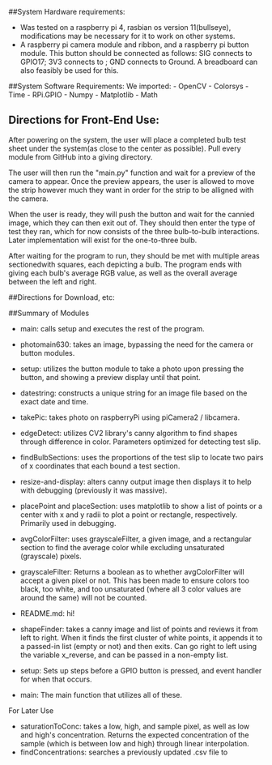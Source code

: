 ##System Hardware requirements:
- Was tested on a raspberry pi 4, rasbian os version 11(bullseye), modifications may be necessary for it to work on other systems.
- A raspberry pi camera module and ribbon, and a raspberry pi button module. This button should be connected as follows: SIG connects to GPIO17; 3V3 connects to ; GND connects to Ground. A breadboard can also feasibly be used for this.



##System Software Requirements:
We imported:
	- OpenCV
	- Colorsys
	- Time
	- RPi.GPIO
	- Numpy
	- Matplotlib
	- Math

## Directions for Front-End Use:
After powering on the system, the user will place a completed bulb test sheet under the system(as close to the center as possible). Pull every module from GitHub into a giving directory. 

The user will then run the "main.py" function and wait for a preview of the camera to appear. Once the preview appears, the user is allowed to move the strip however much they want in order for the strip to be alligned with the camera. 

When the user is ready, they will push the button and wait for the cannied image, which they can then exit out of. They should then enter the type of test they ran, which for now consists of the three bulb-to-bulb interactions. Later implementation will exist for the one-to-three bulb. 

After waiting for the program to run, they should be met with multiple areas sectionedwith squares, each depicting a bulb. The program ends with giving each bulb's average RGB value, as well as the overall average between the left and right.


##Directions for Download, etc:


##Summary of Modules

- main: calls setup and executes the rest of the program.
- photomain630: takes an image, bypassing the need for the camera or button modules.
- setup: utilizes the button module to take a photo upon pressing the button, and showing a preview display until that point.

- datestring: constructs a unique string for an image file based on the exact date and time.
- takePic: takes photo on raspberryPi using piCamera2 / libcamera.

- edgeDetect: utilizes CV2 library's canny algorithm to find shapes through difference in color. Parameters optimized for detecting test slip.

-  findBulbSections: uses the proportions of the test slip to locate two pairs of x coordinates that each bound a test section.
- resize-and-display: alters canny output image then displays it to help with debugging (previously it was massive).

- placePoint and placeSection: uses matplotlib to show a list of points or a center with x and y radii to plot a point or rectangle, respectively. Primarily used in debugging.
- avgColorFilter: uses grayscaleFilter, a given image, and a rectangular section to find the average color while excluding unsaturated (grayscale) pixels.
- grayscaleFilter: Returns a boolean as to whether avgColorFilter will accept a given pixel or not. This has been made to ensure colors too black, too white, and too unsaturated (where all 3 color values are around the same) will not be counted.
- README.md: hi!
- shapeFinder: takes a canny image and list of points and reviews it from left to right. When it finds the first cluster of white points, it appends it to a passed-in list (empty or not) and then exits. Can go right to left using the variable x\_reverse, and can be passed in a non-empty list.

- setup: Sets up steps before a GPIO button is pressed, and event handler for when that occurs.
- main: The main function that utilizes all of these.




For Later Use

- saturationToConc: takes a low, high, and sample pixel, as well as low and high's concentration. Returns the expected concentration of the sample (which is between low and high) through linear interpolation.
- findConcentrations: searches a previously updated .csv file to 
